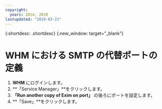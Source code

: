 ```yaml
---
copyright:
  years: 2014, 2018
lastupdated: "2018-03-21"
---
```


{:shortdesc: .shortdesc}
{:new_window: target="_blank"}

# WHM における SMTP の代替ポートの定義

1. **WHM** にログインします。
2. **「Service Manager」**をクリックします。
3. **「Run another copy of Exim on port」** の後ろにポートを設定します。
4. **「Save」**をクリックします。
